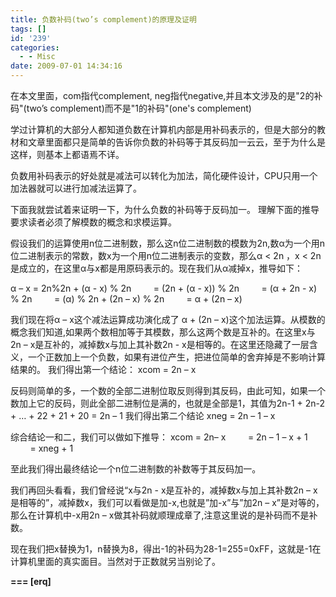 ```yaml
---
title: 负数补码(two’s complement)的原理及证明
tags: []
id: '239'
categories:
  - - Misc
date: 2009-07-01 14:34:16
---
```


在本文里面，com指代complement, neg指代negative,并且本文涉及的是"2的补码"(two’s complement)而不是"1的补码"(one's complement)

学过计算机的大部分人都知道负数在计算机内部是用补码表示的，但是大部分的教材和文章里面都只是简单的告诉你负数的补码等于其反码加一云云，至于为什么是这样，则基本上都语焉不详。

负数用补码表示的好处就是减法可以转化为加法，简化硬件设计，CPU只用一个加法器就可以进行加减法运算了。

下面我就尝试着来证明一下，为什么负数的补码等于反码加一。
理解下面的推导要求读者必须了解模数的概念和求模运算。
<!-- more -->
假设我们的运算使用n位二进制数，那么这n位二进制数的模数为2n,数α为一个用n位二进制表示的常数，数x为一个用n位二进制表示的变数，那么α < 2n ，x < 2n是成立的，在这里α与x都是用原码表示的。现在我们从α减掉x，推导如下：

α – x = 2n%2n + (α - x) % 2n
        = (2n + (α - x)) % 2n
        = (α + 2n - x) % 2n
        = (α) % 2n + (2n – x) % 2n
        = α + (2n – x)

我们现在将α – x这个减法运算成功演化成了 α + (2n – x)这个加法运算。从模数的概念我们知道,如果两个数相加等于其模数，那么这两个数是互补的。在这里x与2n – x是互补的，减掉数x与加上其补数2n - x是相等的。在这里还隐藏了一层含义，一个正数加上一个负数，如果有进位产生，把进位简单的舍弃掉是不影响计算结果的。
我们得出第一个结论：
xcom = 2n – x

反码则简单的多，一个数的全部二进制位取反则得到其反码，由此可知，如果一个数加上它的反码，则此全部二进制位是满的，也就是全部是1，其值为2n-1 + 2n-2 + … + 22 + 21 + 20 = 2n – 1
我们得出第二个结论
xneg = 2n – 1 – x

综合结论一和二，我们可以做如下推导：
xcom = 2n– x
        = 2n – 1 – x + 1
        = xneg + 1

至此我们得出最终结论一个n位二进制数的补数等于其反码加一。

我们再回头看看，我们曾经说“x与2n - x是互补的，减掉数x与加上其补数2n – x是相等的”，减掉数x，我们可以看做是加-x,也就是”加-x”与”加2n – x”是对等的，那么在计算机中-x用2n – x做其补码就顺理成章了,注意这里说的是补码而不是补数。

现在我们把x替换为1，n替换为8，得出-1的补码为28\-1=255=0xFF，这就是-1在计算机里面的真实面目。当然对于正数就另当别论了。

**\===
\[erq\]**